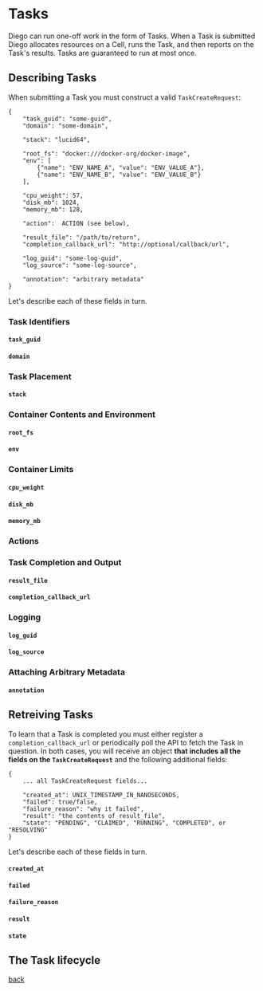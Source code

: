 # Tasks

Diego can run one-off work in the form of Tasks.  When a Task is submitted Diego allocates resources on a Cell, runs the Task, and then reports on the Task's results.  Tasks are guaranteed to run at most once.

## Describing Tasks

When submitting a Task you must construct a valid `TaskCreateRequest`:

```
{
    "task_guid": "some-guid",
    "domain": "some-domain",

    "stack": "lucid64",

    "root_fs": "docker:///docker-org/docker-image",
    "env": [
        {"name": "ENV_NAME_A", "value": "ENV_VALUE_A"},
        {"name": "ENV_NAME_B", "value": "ENV_VALUE_B"}
    ],

    "cpu_weight": 57,
    "disk_mb": 1024,
    "memory_mb": 128,

    "action":  ACTION (see below),

    "result_file": "/path/to/return",
    "completion_callback_url": "http://optional/callback/url",

    "log_guid": "some-log-guid",
    "log_source": "some-log-source",

    "annotation": "arbitrary metadata"
}
```

Let's describe each of these fields in turn.

### Task Identifiers

#### `task_guid`
#### `domain`

### Task Placement

#### `stack`

### Container Contents and Environment

#### `root_fs`
#### `env`

### Container Limits

#### `cpu_weight`
#### `disk_mb`
#### `memory_mb`

### Actions

### Task Completion and Output

#### `result_file`
#### `completion_callback_url`

### Logging

#### `log_guid`
#### `log_source`

### Attaching Arbitrary Metadata

#### `annotation`

## Retreiving Tasks

To learn that a Task is completed you must either register a `completion_callback_url` or periodically poll the API to fetch the Task in question.  In both cases, you will receive an object **that includes all the fields on the `TaskCreateRequest`** and the following additional fields:

```
{
    ... all TaskCreateRequest fields...

    "created_at": UNIX_TIMESTAMP_IN_NANOSECONDS,
    "failed": true/false,
    "failure_reason": "why it failed",
    "result": "the contents of result_file",
    "state": "PENDING", "CLAIMED", "RUNNING", "COMPLETED", or "RESOLVING"
}
```

Let's describe each of these fields in turn.

#### `created_at`

#### `failed`

#### `failure_reason`

#### `result`

#### `state`

## The Task lifecycle



[back](README.md)